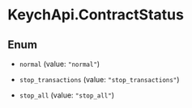 # KeychApi.ContractStatus

## Enum


* `normal` (value: `"normal"`)

* `stop_transactions` (value: `"stop_transactions"`)

* `stop_all` (value: `"stop_all"`)


